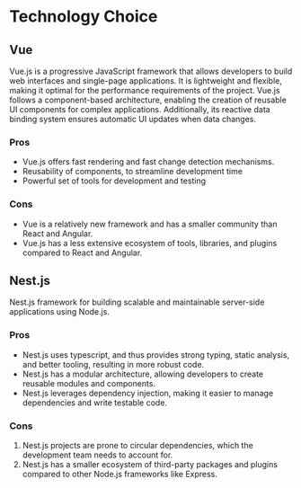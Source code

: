 # Technology Choice
## Vue
Vue.js is a progressive JavaScript framework that allows developers to build web interfaces and single-page applications. It is lightweight and flexible, making it optimal for the performance requirements of the project. Vue.js follows a component-based architecture, enabling the creation of reusable UI components for complex applications. Additionally, its reactive data binding system ensures automatic UI updates when data changes.
### Pros
- Vue.js offers fast rendering and fast change detection mechanisms.
- Reusability of components, to streamline development time
- Powerful set of tools for development and testing
### Cons
- Vue is a relatively new framework and has a smaller community than React and Angular.
- Vue.js has a less extensive ecosystem of tools, libraries, and plugins compared to React and Angular.
## Nest.js
Nest.js framework for building scalable and maintainable server-side applications using Node.js.
### Pros
- Nest.js uses typescript, and thus provides strong typing, static analysis, and better tooling, resulting in more robust code.
- Nest.js has a modular architecture, allowing developers to create reusable modules and components. 
- Nest.js leverages dependency injection, making it easier to manage dependencies and write testable code.
### Cons
1. Nest.js projects are prone to circular dependencies, which the development team needs to account for.
2. Nest.js has a smaller ecosystem of third-party packages and plugins compared to other Node.js frameworks like Express.